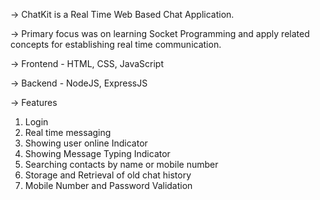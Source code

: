 -> ChatKit is a Real Time Web Based Chat Application.

-> Primary focus was on learning Socket Programming and apply related concepts for establishing real time communication.

-> Frontend - HTML, CSS, JavaScript

-> Backend - NodeJS, ExpressJS

-> Features
1) Login
2) Real time messaging
3) Showing user online Indicator
4) Showing Message Typing Indicator
5) Searching contacts by name or mobile number
6) Storage and Retrieval of old chat history
7) Mobile Number and Password Validation
